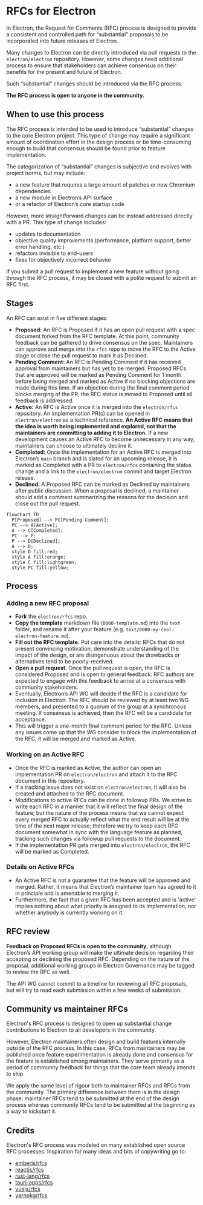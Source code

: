 # RFCs for Electron

In Electron, the Request for Comments (RFC) process is designed to provide a consistent and
controlled path for “substantial” proposals to be incorporated into future releases of Electron.

Many changes to Electron can be directly introduced via pull requests to the
`electron/electron` repository. However, some changes need additional process to ensure that
stakeholders can achieve consensus on their benefits for the present and future of Electron.

Such “substantial” changes should be introduced via the RFC process.

**The RFC process is open to anyone in the community.**

## When to use this process

The RFC process is intended to be used to introduce “substantial” changes to the core Electron
project. This type of change may require a significant amount of coordination effort in the
design process or be time-consuming enough to build that consensus should be found prior to feature
implementation.

The categorization of “substantial” changes is subjective and evolves with project norms,
but may include:

- a new feature that requires a large amount of patches or new Chromium dependencies
- a new module in Electron’s API surface
- or a refactor of Electron’s core startup code

However, more straightforward changes can be instead addressed directly with a PR. This type of
change includes:

- updates to documentation
- objective quality improvements (performance, platform support, better error handling, etc.)
- refactors invisible to end-users
- fixes for objectively incorrect behavior

If you submit a pull request to implement a new feature without going through the RFC process,
it may be closed with a polite request to submit an RFC first.

## Stages

An RFC can exist in five different stages:

- **Proposed:** An RFC is Proposed if it has an open pull request with a spec document forked from
  the RFC template. At this point, community feedback can be gathered to drive consensus on the spec.
  Maintainers can approve and merge into the `rfcs` repo to move the RFC to the Active stage or close
  the pull request to mark it as Declined.
- **Pending Comment:** An RFC is Pending Comment if it has received approval from maintainers but has
  yet to be merged. Proposed RFCs that are approved will be marked as Pending Comment for 1 month
  before being merged and marked as Active if no blocking objections are made during this time.
  If an objection during the final comment period blocks merging of the PR, the RFC status is moved
  to Proposed until all feedback is addressed.
- **Active:** An RFC is Active once it is merged into the `electron/rfcs` repository. An
  implementation PR(s) can be opened in `electron/electron` as a technical reference.
  **An Active RFC means that the idea is worth being implemented and explored, not that the
  maintainers are committing to adding it to Electron.** If a new development causes an Active
  RFC to become unnecessary in any way, maintainers can choose to ultimately decline it.
- **Completed:** Once the implementation for an Active RFC is merged into Electron’s `main` branch
  and is slated for an upcoming release, it is marked as Completed with a PR to `electron/rfcs`
  containing the status change and a link to the `electron/electron` commit and target Electron release.
- **Declined:** A Proposed RFC can be marked as Declined by maintainers after public discussion. When
  a proposal is declined, a maintainer should add a comment summarizing the reasons for the decision
  and close out the pull request.

```mermaid
flowchart TD
  P[Proposed] --> PC[Pending Comment];
  PC --> A[Active];
  A --> C[Completed];
  PC --> P;
  P --> D[Declined];
  A --> D;
  style D fill:red;
  style A fill:orange;
  style C fill:lightgreen;
  style PC fill:yellow;
```

## Process

### Adding a new RFC proposal

- **Fork** the `electron/rfcs` repo.
- **Copy the template** markdown file (`0000-template.md`) into the `text` folder, and rename it
  after your feature (e.g. `text/0000-my-cool-electron-feature.md`).
- **Fill out the RFC template.** Put care into the details: RFCs that do not present convincing
  motivation, demonstrate understanding of the impact of the design, or are disingenuous about the
  drawbacks or alternatives tend to be poorly-received.
- **Open a pull request.** Once the pull request is open, the RFC is considered Proposed and is
  open to general feedback. RFC authors are expected to engage with this feedback to arrive at a
  consensus with community stakeholders.
- Eventually, Electron’s API WG will decide if the RFC is a candidate for inclusion in Electron.
  The RFC should be reviewed by at least two WG members, and presented to a quorum of the group at a
  synchronous meeting. If consensus is achieved, then the RFC will be a candidate for acceptance.
- This will trigger a one-month final comment period for the RFC. Unless any issues come up that
  the WG consider to block the implementation of the RFC, it will be merged and marked as Active.

### Working on an Active RFC

- Once the RFC is marked as Active, the author can open an implementation PR on `electron/electron`
  and attach it to the RFC document in this repository.
- If a tracking issue does not exist on `electron/electron`, it will also be created and attached
  to the RFC document.
- Modifications to active RFCs can be done in followup PRs. We strive to write each RFC in a manner
  that it will reflect the final design of the feature; but the nature of the process means that we
  cannot expect every merged RFC to actually reflect what the end result will be at the time of the
  next major release; therefore we try to keep each RFC document somewhat in sync with the language
  feature as planned, tracking such changes via followup pull requests to the document.
- If the implementation PR gets merged into `electron/electron`, the RFC will be marked as Completed.

### Details on Active RFCs

- An Active RFC is not a guarantee that the feature will be approved and merged. Rather, it means that
  Electron’s maintainer team has agreed to it in principle and is amenable to merging it.
- Furthermore, the fact that a given RFC has been accepted and is 'active' implies nothing about what
  priority is assigned to its implementation, nor whether anybody is currently working on it.

## RFC review

**Feedback on Proposed RFCs is open to the community**, although Electron’s API working group will make
the ultimate decision regarding their accepting or declining the proposed RFC. Depending on the nature of the proposal,
additional working groups in Electron Governance may be tagged to review the RFC as well.

The API WG cannot commit to a timeline for reviewing all RFC proposals, but will try to read each
submission within a few weeks of submission.

## Community vs maintainer RFCs

Electron's RFC process is designed to open up substantial change contributions to Electron to all
developers in the community.

However, Electron maintainers often design and build features internally outside of the
RFC process. In this case, RFCs from maintainers may be published once feature experimentation is
already done and consensus for the feature is established among maintainers. They serve primarily as
a period of community feedback for things that the core team already intends to ship.

We apply the same level of rigour both to maintainer RFCs and RFCs from the community. The primary
difference between them is in the design phase: maintainer RFCs tend to be submitted at the end of
the design process whereas community RFCs tend to be submitted at the beginning as a way to
kickstart it.

## Credits

Electron's RFC process was modeled on many established open source RFC processes. Inspiration for many ideas
and bits of copywriting go to:

- [emberjs/rfcs](https://github.com/ember/rfcs)
- [reactjs/rfcs](https://github.com/reactjs/rfcs)
- [rust-lang/rfcs](https://github.com/rust-lang/rfcs)
- [tauri-apps/rfcs](https://github.com/tauri-apps/rfcs)
- [vuejs/rfcs](https://github.com/vuejs/rfcs)
- [yarnpkg/rfcs](https://github.com/yarnpkg/rfcs)
